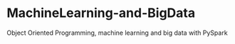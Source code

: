 # MachineLearning-and-BigData
Object Oriented Programming, machine learning and big data with PySpark
